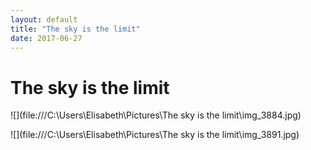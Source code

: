 ```yaml
---
layout: default
title: "The sky is the limit"
date: 2017-06-27
---
```


# The sky is the limit

![](file:///C:\Users\Elisabeth\Pictures\The sky is the limit\img_3884.jpg)

![](file:///C:\Users\Elisabeth\Pictures\The sky is the limit\img_3891.jpg)

